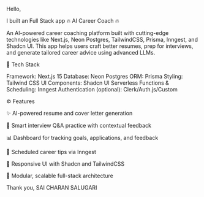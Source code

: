 Hello,

I built an  Full Stack app 🔥 AI Career Coach 🔥 

An AI-powered career coaching platform built with cutting-edge technologies like Next.js, Neon Postgres, TailwindCSS, Prisma, Inngest, and Shadcn UI. This app helps users craft better resumes, prep for interviews, and generate tailored career advice using advanced LLMs.

🚀 Tech Stack

Framework: Next.js 15
Database: Neon Postgres
ORM: Prisma
Styling: Tailwind CSS
UI Components: Shadcn UI
Serverless Functions & Scheduling: Inngest
Authentication (optional): Clerk/Auth.js/Custom

⚙️ Features

✨ AI-powered resume and cover letter generation

🧠 Smart interview Q&A practice with contextual feedback

📊 Dashboard for tracking goals, applications, and feedback

🔄 Scheduled career tips via Inngest

🌈 Responsive UI with Shadcn and TailwindCSS

🧩 Modular, scalable full-stack architecture

Thank you,
SAI CHARAN SALUGARI
